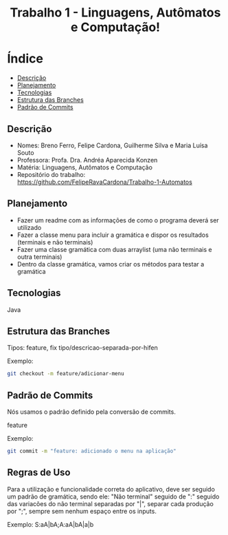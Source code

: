<h1 align="center"> Trabalho 1 - Linguagens, Autômatos e Computação! </h1>

# Índice

- [Descrição](#Descrição)
- [Planejamento](#Planejamento)
- [Tecnologias](#Tecnologias)
- [Estrutura das Branches](#EstruturadasBranches)
- [Padrão de Commits](#PadrãodeCommits)


## Descrição
- Nomes: Breno Ferro, Felipe Cardona, Guilherme Silva e Maria Luísa Souto 
- Professora: Profa. Dra. Andréa Aparecida Konzen
- Matéria: Linguagens, Autômatos e Computação
- Repositório do trabalho: https://github.com/FelipeRavaCardona/Trabalho-1-Automatos 


## Planejamento
- Fazer um readme com as informações de como o programa deverá ser utilizado
- Fazer a classe menu para incluir a gramática e dispor os resultados (terminais e não terminais) 
- Fazer uma classe gramática com duas arraylist (uma não terminais e outra terminais)
- Dentro da classe gramática, vamos criar os métodos para testar a gramática

## Tecnologias
Java

## Estrutura das Branches


Tipos: feature, fix
tipo/descricao-separada-por-hifen

Exemplo:

```bash
git checkout -m feature/adicionar-menu
```

## Padrão de Commits
Nós usamos o padrão definido pela conversão de commits.

feature

Exemplo:
```bash
git commit -m "feature: adicionado o menu na aplicação"
```

## Regras de Uso
Para a utilização e funcionalidade correta do aplicativo, deve ser seguido um padrão de gramática, sendo ele:
"Não terminal" seguido de ":" seguido das variacões do não terminal separadas por "|", separar cada produção por ";", sempre sem nenhum espaço entre os inputs.

Exemplo:
S:aA|bA;A:aA|bA|a|b
